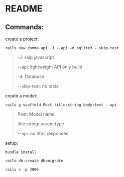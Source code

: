 # README

## Commands:

create a project:

`rails new domme-api -J --api –d sqlite3 --skip-test`
> -J: skip javascript 
> 
> --api: lightweight API only build
> 
> -d: Database
> 
> --skip-test: no tests

create a model:

`rails g scaffold Post title:string body:text --api`
> Post: Model name
> 
> title:string: param:type
> 
> --api: no html responses


setup:

`bundle install`

`rails db:create db:migrate`

`rails s -p 3000`
